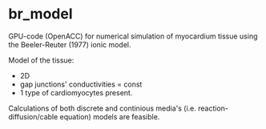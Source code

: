 # br_model

GPU-code (OpenACC) for numerical simulation of myocardium tissue using the Beeler-Reuter (1977) ionic model.

Model of the tissue: 
- 2D
- gap junctions' conductivities = const
- 1 type of cardiomyocytes present.

Calculations of both discrete and continious media's (i.e. reaction-diffusion/cable equation) models are feasible.
